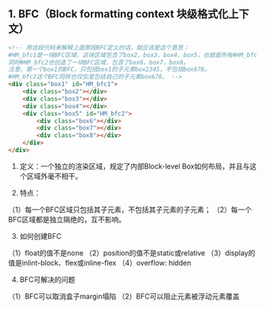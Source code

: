 ## 1. BFC（Block formatting context 块级格式化上下文）

```html
<!-- 用这段代码来解释上面那段BFC定义的话，就应该是这个意思：
#HM_bfc1是一块BFC区域，这块区域包含了box2、box3、box4、box5，也就是所有#HM_bfc1的子元素。
同时#HM_bfc2也创造了一块BFC区域，包含了box6，box7，box8。
注意，第一个box1的BFC，只包括box1的子元素box2345，不包括box678。
#HM_bfc2这个BFC同样也仅仅是包括自己的子元素box678。 -->
<div class="box1" id="HM_bfc1">
    <div class="box2"></div>
    <div class="box3"></div>
    <div class="box4"></div>
    <div class="box5" id="HM_bfc2">
        <div class="box6"></div>
        <div class="box7"></div>
        <div class="box8"></div>
    </div>
</div>
```

1. 定义：一个独立的渲染区域，规定了内部Block-level Box如何布局，并且与这个区域外毫不相干。

2. 特点：

（1）每一个BFC区域只包括其子元素，不包括其子元素的子元素；
（2）每一个BFC区域都是独立隔绝的，互不影响。

3. 如何创建BFC

（1）float的值不是none
（2）position的值不是static或relative
（3）display的值是inlint-block、flex或inline-flex
（4）overflow: hidden

4. BFC可解决的问题

（1）BFC可以取消盒子margin塌陷
（2）BFC可以阻止元素被浮动元素覆盖